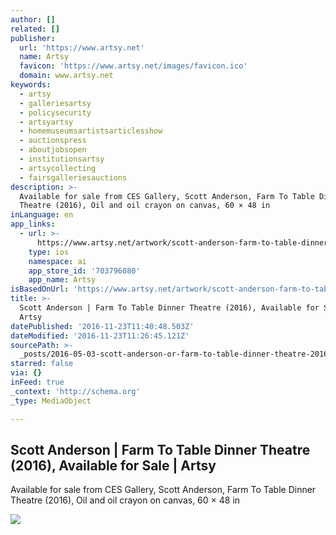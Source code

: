 ```yaml
---
author: []
related: []
publisher:
  url: 'https://www.artsy.net'
  name: Artsy
  favicon: 'https://www.artsy.net/images/favicon.ico'
  domain: www.artsy.net
keywords:
  - artsy
  - galleriesartsy
  - policysecurity
  - artsyartsy
  - homemuseumsartistsarticlesshow
  - auctionspress
  - aboutjobsopen
  - institutionsartsy
  - artsycollecting
  - fairsgalleriesauctions
description: >-
  Available for sale from CES Gallery, Scott Anderson, Farm To Table Dinner
  Theatre (2016), Oil and oil crayon on canvas, 60 × 48 in
inLanguage: en
app_links:
  - url: >-
      https://www.artsy.net/artwork/scott-anderson-farm-to-table-dinner-theatre-1
    type: ios
    namespace: ai
    app_store_id: '703796080'
    app_name: Artsy
isBasedOnUrl: 'https://www.artsy.net/artwork/scott-anderson-farm-to-table-dinner-theatre-1'
title: >-
  Scott Anderson | Farm To Table Dinner Theatre (2016), Available for Sale |
  Artsy
datePublished: '2016-11-23T11:40:48.503Z'
dateModified: '2016-11-23T11:26:45.121Z'
sourcePath: >-
  _posts/2016-05-03-scott-anderson-or-farm-to-table-dinner-theatre-2016-availa.md
starred: false
via: {}
inFeed: true
_context: 'http://schema.org'
_type: MediaObject

---
```

<article style=""><h1>Scott Anderson | Farm To Table Dinner Theatre (2016), Available for Sale | Artsy</h1><p>Available for sale from CES Gallery, Scott Anderson, Farm To Table Dinner Theatre (2016), Oil and oil crayon on canvas, 60 × 48 in</p><img src="https://d32dm0rphc51dk.cloudfront.net/daG_7Y39nlLPJxg-dEj_IA/large.jpg" /></article>